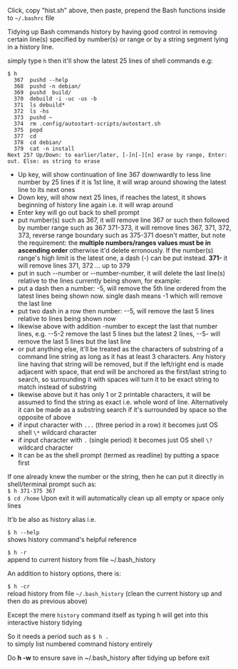 Click, copy "hist.sh" above, then paste, prepend the Bash functions inside to `~/.bashrc` file    

Tidying up Bash commands history by having good control in removing certain line(s) specified by number(s) or range or by a string segment lying in a history line.   

simply type `h` then it'll show the latest 25 lines of shell commands e.g:   
```
$ h   
  367  pushd --help   
  368  pushd -n debian/   
  369  pushd  build/   
  370  debuild -i -uc -us -b   
  371  ls debuild*   
  372  ls -hs   
  373  pushd ~   
  374  rm .config/autostart-scripts/autostart.sh   
  375  popd   
  377  cd  
  378  cd debian/   
  379  cat -n install   
Next 25? Up/Down: to earlier/later, [-]n[-][n] erase by range, Enter: out. Else: as string to erase 
```
- Up key, will show continuation of line 367 downwardly to less line number by 25 lines if it is 1st line, it will wrap around showing the latest line to its next ones
- Down key, will show next 25 lines, if reaches the latest, it shows beginning of history line again i.e. it will wrap around   
- Enter key will go out back to shell prompt   
- put number(s) such as 367, it will remove line 367 or such then followed by number range such as 367 371-373, it will remove lines 367, 371, 372, 373, reverse range boundary such as 375-371 doesn't matter, but note the requirement: the **multiple numbers/ranges values must be in ascending order** otherwise it'd delete erronously. If the number(s) range's high limit is the latest one, a dash (-) can be put instead. **371-** it will remove lines 371, 372 ... up to 379   
- put in such --number or --number-number, it will delete the last line(s) relative to the lines currently being shown, for example:   
- put a dash then a number: -5, will remove the 5th line ordered from the latest lines being shown now. single dash means -1 which will remove the last line    
- put two dash in a row then number: --5, will remove the last 5 lines relative to lines being shown now   
- likewise above with addition -number to except the last that number lines, e.g. --5-2 remove the last 5 lines but the latest 2 lines, --5- will remove the last 5 lines but the last line   
- or put anything else, it'll be treated as the characters of substring of a command line string as long as it has at least 3 characters. Any history line having that string will be removed, but if the left/right end is made adjacent with space, that end will be anchored as the first/last string to search, so surrounding it with spaces will turn it to be exact string to match instead of substring   
- likewise above but it has only 1 or 2 printable characters, it will be assumed to find the string as exact i.e. whole word of line. Alternatively it can be made as a substring search if it's surrounded by space so the opposite of above   
- if input character with `...` (three period in a row) it becomes just OS shell `\*` wildcard character    
- if input character with `.` (single period) it becomes just OS shell `\?` wildcard character    
- It can be as the shell prompt (termed as readline) by putting a space first

If one already knew the number or the string, then he can put it directly in shell/terminal prompt such as:   
`$ h 371-375 367`   
`$ cd /home`
Upon exit it will automatically clean up all empty or space only lines   

It'b be also as history alias i.e.

`$ h --help`   
shows history command's helpful reference

`$ h -r`   
append to current history from file ~/.bash_history   

An addition to history options, there is:   

`$ h -cr`   
reload history from file `~/.bash_history`
(clean the current history up and then do as previous above)   

Except the mere `history` command itself as typing h <enter> will get into this interactive history tidying   

So it needs a period such as 
`$ h .`   
to simply list numbered command history entirely

Do **h -w** to ensure save in ~/.bash_history after tidying up before exit
